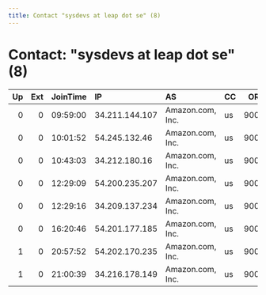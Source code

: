 ```yaml
---
title: Contact "sysdevs at leap dot se" (8)
---
```


# Contact: "sysdevs at leap dot se" (8)

|   Up |   Ext | JoinTime   | IP             | AS               | CC   |   ORp |   Dirp | OS    | Version   | Nickname            |   eFamMembers |
|-----:|------:|:-----------|:---------------|:-----------------|:-----|------:|-------:|:------|:----------|:--------------------|--------------:|
|    0 |     0 | 09:59:00   | 34.211.144.107 | Amazon.com, Inc. | us   |  9001 |      0 | Linux | 0.2.9.14  | citest30557VTRhnjHr |             1 |
|    0 |     0 | 10:01:52   | 54.245.132.46  | Amazon.com, Inc. | us   |  9001 |      0 | Linux | 0.2.9.14  | citest305588e75bHzY |             1 |
|    0 |     0 | 10:43:03   | 34.212.180.16  | Amazon.com, Inc. | us   |  9001 |      0 | Linux | 0.2.9.14  | citest30591TxVKpVPk |             1 |
|    0 |     0 | 12:29:09   | 54.200.235.207 | Amazon.com, Inc. | us   |  9001 |      0 | Linux | 0.2.9.14  | citest30622TxVKpVPk |             1 |
|    0 |     0 | 12:29:16   | 34.209.137.234 | Amazon.com, Inc. | us   |  9001 |      0 | Linux | 0.2.9.14  | citest30610prrHAIgV |             1 |
|    0 |     0 | 16:20:46   | 54.201.177.185 | Amazon.com, Inc. | us   |  9001 |      0 | Linux | 0.2.9.14  | citest30653dJpLC3LT |             1 |
|    1 |     0 | 20:57:52   | 54.202.170.235 | Amazon.com, Inc. | us   |  9001 |      0 | Linux | 0.2.9.14  | citest30695TxVKpVPk |             1 |
|    1 |     0 | 21:00:39   | 34.216.178.149 | Amazon.com, Inc. | us   |  9001 |      0 | Linux | 0.2.9.14  | citest30694TxVKpVPk |             1 |
